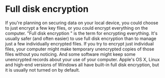 [Title]: # (Full disk encryption)
[Order]: # (46)

# Full disk encryption

If you're planning on securing data on your local device, you could choose to just encrypt a few key files, or you could encrypt everything on the computer. "Full disk encryption " is the term for encrypting everything. It's usually safer (and often easier) to use full disk encryption than to manage just a few individually encrypted files. If you try to encrypt just individual files, your computer might make temporary unencrypted copies of those files without you noticing. And some software might keep some unencrypted records about your use of your computer. Apple's OS X, Linux and high-end versions of Windows all have built-in full disk encryption, but it is usually not turned on by default.